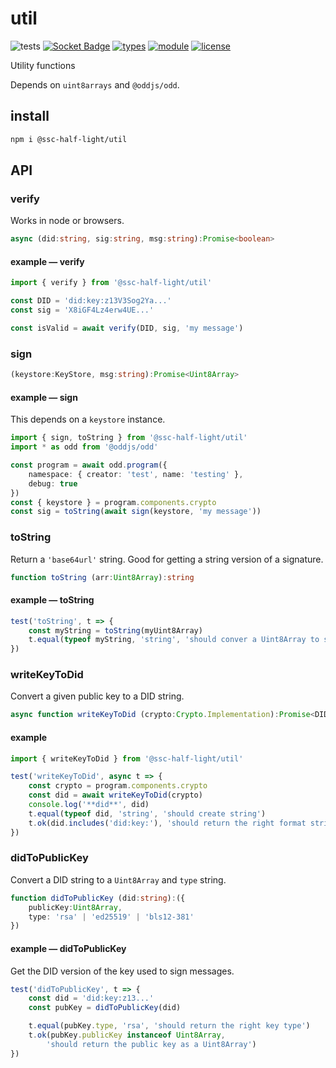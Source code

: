# util
![tests](https://github.com/ssc-half-light/util/actions/workflows/nodejs.yml/badge.svg)
[![Socket Badge](https://socket.dev/api/badge/npm/package/@ssc-half-light/util)](https://socket.dev/npm/package/@ssc-half-light/util)
[![types](https://img.shields.io/npm/types/@ssc-half-light/util)](README.md)
[![module](https://img.shields.io/badge/module-ESM-blue)](README.md)
[![license](https://img.shields.io/badge/license-MIT-brightgreen)](LICENSE)

Utility functions

Depends on `uint8arrays` and `@oddjs/odd`.

## install

```bash
npm i @ssc-half-light/util
```

## API

### verify
Works in node or browsers.

```ts
async (did:string, sig:string, msg:string):Promise<boolean>
```

#### example &mdash; verify
```ts
import { verify } from '@ssc-half-light/util'

const DID = 'did:key:z13V3Sog2Ya...'
const sig = 'X8iGF4Lz4erw4UE...'

const isValid = await verify(DID, sig, 'my message')
```

### sign
```ts
(keystore:KeyStore, msg:string):Promise<Uint8Array>
```

#### example &mdash; sign
This depends on a `keystore` instance.

```ts
import { sign, toString } from '@ssc-half-light/util'
import * as odd from '@oddjs/odd'

const program = await odd.program({
    namespace: { creator: 'test', name: 'testing' },
    debug: true
})
const { keystore } = program.components.crypto
const sig = toString(await sign(keystore, 'my message'))
```


### toString
Return a `'base64url'` string. Good for getting a string version of a signature.

```ts
function toString (arr:Uint8Array):string
```

#### example &mdash; toString
```js
test('toString', t => {
    const myString = toString(myUint8Array)
    t.equal(typeof myString, 'string', 'should conver a Uint8Array to string')
})
```
### writeKeyToDid
Convert a given public key to a DID string.

```ts
async function writeKeyToDid (crypto:Crypto.Implementation):Promise<DID>
```

#### example
```js
import { writeKeyToDid } from '@ssc-half-light/util'

test('writeKeyToDid', async t => {
    const crypto = program.components.crypto
    const did = await writeKeyToDid(crypto)
    console.log('**did**', did)
    t.equal(typeof did, 'string', 'should create string')
    t.ok(did.includes('did:key:'), 'should return the right format string')
})
```

### didToPublicKey 
Convert a DID string to a `Uint8Array` and `type` string.

```ts
function didToPublicKey (did:string):({
    publicKey:Uint8Array,
    type: 'rsa' | 'ed25519' | 'bls12-381'
})
```

#### example &mdash; didToPublicKey
Get the DID version of the key used to sign messages.

```js
test('didToPublicKey', t => {
    const did = 'did:key:z13...'
    const pubKey = didToPublicKey(did)

    t.equal(pubKey.type, 'rsa', 'should return the right key type')
    t.ok(pubKey.publicKey instanceof Uint8Array,
        'should return the public key as a Uint8Array')
})
```

